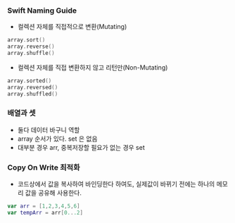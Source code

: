 
### Swift Naming Guide
- 컬렉션 자체를 직접적으로 변환(Mutating)
```swift
array.sort()
array.reverse()
array.shuffle()
```
- 컬렉션 자체를 직접 변환하지 않고 리턴만(Non-Mutating)
```swift
array.sorted()
array.reversed()
array.shuffled()
```

### 배열과 셋
- 둘다 데이터 바구니 역할
- array 순서가 있다. set 은 없음
- 대부분 경우 arr,  중복저장할 필요가 없는 경우 set


### Copy On Write 최적화
- 코드상에서 값을 복사하여 바인딩한다 하여도, 실제값이 바뀌기 전에는 하나의 메모리 값을 공유해 사용한다.
```swift
var arr = [1,2,3,4,5,6]
var tempArr = arr[0...2]
```

